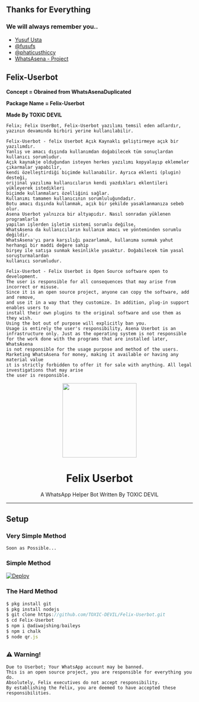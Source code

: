 ## Thanks for Everything 
### We will always remember you..

- [Yusuf Usta](https://github.com/yusufusta)
- [@fusufs](https://t.me/fusufs)
- [@phaticusthiccy](https://github.com/Phaticusthiccy)
- [WhatsAsena - Project](https://github.com/Phaticusthiccy/WhatsAsenaDuplicated)

## Felix-Userbot

**Concept = Obrained from WhatsAsenaDuplicated**

**Package Name = Felix-Userbot**

**Made By TOXIC DEVIL**

```
Felix; Felix UserBot, Felix-Userbot yazılımı temsil eden adlardır, yazının devamında birbiri yerine kullanılabilir.

Felix-Userbot - felix Userbot Açık Kaynaklı geliştirmeye açık bir yazılımdır. 
Yanlış ve amacı dışında kullanımdan doğabilecek tüm sonuçlardan kullanıcı sorumludur. 
Açık kaynakje olduğundan isteyen herkes yazılımı kopyalayıp eklemeler çıkarmalar yapabilir,
kendi özelleştirdiği biçimde kullanabilir. Ayrıca eklenti (plugin) desteği, 
orijinal yazılıma kullanıcıların kendi yazdıkları eklentileri yükleyerek istedikleri 
biçimde kullanmaları özelliğini sağlar.
Kullanımı tamamen kullanıcının sorumluluğundadır.
Botu amacı dışında kullanmak, açık bir şekilde yasaklanmanıza sebeb olur.
Asena Userbot yalnızca bir altyapıdır. Nasıl sonradan yüklenen programlarla 
yapılan işlerden işletim sistemi sorumlu değilse, 
WhatsAsena da kullanıcıların kullanım amacı ve yönteminden sorumlu değildir.
WhatsAsena'yı para karşılığı pazarlamak, kullanıma sunmak yahut herhangi bir maddi değere sahip
birşey ile satışa sunmak kesinlikle yasaktır. Doğabilecek tüm yasal soruşturmalardan
kullanıcı sorumludur.

Felix-Userbot - Felix Userbot is Open Source software open to development. 
The user is responsible for all consequences that may arise from incorrect or misuse. 
Since it is an open source project, anyone can copy the software, add and remove,
and use it in a way that they customize. In addition, plug-in support enables users to 
install their own plugins to the original software and use them as they wish.
Using the bot out of purpose will explicitly ban you.
Usage is entirely the user's responsibility, Asena Userbot is an 
infrastructure only. Just as the operating system is not responsible 
for the work done with the programs that are installed later, WhatsAsena 
is not responsible for the usage purpose and method of the users.
Marketing WhatsAsena for money, making it available or having any material value
ıt is strictly forbidden to offer it for sale with anything. All legal investigations that may arise
the user is responsible.
```

<div align="center">
  <img src="https://i.ibb.co/5rQ4zNd/In-Shot-20210507-112648383.jpg" width="200" height="200">
  <h1>Felix Userbot</h1>
</div>
<p align="center">
    A WhatsApp Helper Bot Written By TOXIC DEVIL
    <br>

</p>

----

## Setup
### Very Simple Method
`Soon as Possible...`

### Simple Method

[![Deploy](https://www.herokucdn.com/deploy/button.svg)](https://heroku.com/deploy?template=https://github.com/TOXIC-DEVIL/Felix-Userbot)

### The Hard Method
```js
$ pkg install git
$ pkg install nodejs
$ git clone https://github.com/TOXIC-DEVIL/Felix-Userbot.git
$ cd Felix-Userbot
$ npm i @adiwajshing/baileys
$ npm i chalk
$ node qr.js
```

##


### ⚠️ Warning! 
```
Due to Userbot; Your WhatsApp account may be banned.
This is an open source project, you are responsible for everything you do. 
Absolutely, Felix executives do not accept responsibility.
By establishing the Felix, you are deemed to have accepted these responsibilities.
```
